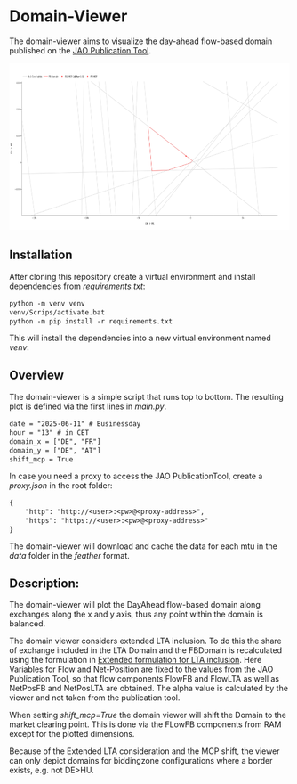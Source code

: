 Domain-Viewer
=============

The domain-viewer aims to visualize the day-ahead flow-based domain published on the [JAO Publication Tool](https://publicationtool.jao.eu/core/). 
<p align="center">
    <!-- <img height="300" src="data/readme-plot.png"> -->
    <img height="300" src="https://raw.githubusercontent.com/richard-weinhold/FBDomainViewer/main/data/readme-plot.png">
</p>

Installation
------------
After cloning this repository create a virtual environment and install dependencies from *requirements.txt*: 

    python -m venv venv 
    venv/Scrips/activate.bat
    python -m pip install -r requirements.txt
    
This will install the dependencies into a new virtual environment named *venv*. 

Overview
--------

The domain-viewer is a simple script that runs top to bottom. The resulting plot is defined via the first lines in *main.py*. 

    date = "2025-06-11" # Businessday
    hour = "13" # in CET
    domain_x = ["DE", "FR"]
    domain_y = ["DE", "AT"]
    shift_mcp = True

In case you need a proxy to access the JAO PublicationTool, create a *proxy.json* in the root folder: 

    {
        "http": "http://<user>:<pw>@<proxy-address>",
        "https": "https://<user>:<pw>@<proxy-address>"
    }

The domain-viewer will download and cache the data for each mtu in the *data* folder in the *feather* format. 

Description:
------------

The domain-viewer will plot the DayAhead flow-based domain along exchanges along the x and y axis, thus any point within the domain is balanced. 

The domain viewer considers extended LTA inclusion. To do this the share of exchange included in the LTA Domain and the FBDomain is recalculated using the formulation in [Extended formulation for LTA inclusion](https://www.jao.eu/sites/default/files/2022-03/LTA_Inclusion_Description_202202.pdf). Here Variables for Flow and Net-Position are fixed to the values from the JAO Publication Tool, so that flow components FlowFB and FlowLTA as well as NetPosFB and NetPosLTA are obtained. The alpha value is calculated by the viewer and not taken from the publication tool. 

When setting *shift_mcp=True* the domain viewer will shift the Domain to the market clearing point. This is done via the FLowFB components from RAM except for the plotted dimensions. 

Because of the Extended LTA consideration and the MCP shift, the viewer can only depict domains for biddingzone configurations where a border exists, e.g. not DE>HU.  



